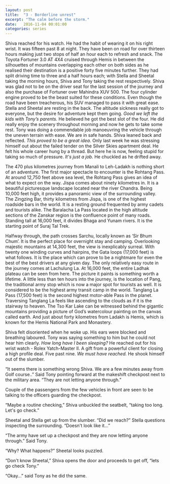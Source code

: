 ```yaml
---
layout: post
title:  "3 - Borderline unrest"
excerpt: "The calm before the storm."
date:   2016-11-04 00:01:00
categories: series
---
```

Shiva reached for his watch. He had the habit of wearing it on his right wrist. It was fifteen past 8 at night. They have been on road for over thirteen hours making just two stops of half an hour each to refresh and snack. The Toyota Fortuner 3.0 AT 4X4 cruised through Hemis in between the silhouettes of mountains overlapping each other on both sides as he realised their destination is a positive forty five minutes further. They had split driving time to three and a half hours each; with Stella and Sheetal taking the morning hours, Shiva and Tony taking the rest respectively. Shiva was glad not to be on the driver seat for the last session of the journey and also the purchase of Fortuner over Mahindra XUV 500. The four cylinder engine proved to be the beast suited for these conditions. Even though the road have been treacherous, his SUV managed to pass it with great ease. Stella and Sheetal are resting in the back. The altitude sickness really got to everyone, but the desire for adventure kept them going. *Good we left the kids with Tony’s parents.* He believed he got the best slot of the four. He did really enjoy the scenery throughout morning and now he gets to take some rest. Tony was doing a commendable job manoeuvring the vehicle through the uneven terrain with ease. We are in safe hands. Shiva leaned back and reflected. *This proved to be a great idea.* Only last week he was stressing himself out about the failed tender on the Silver Skies apartment deal. He felt his whole career hung by a thread. But here he is now, feeling stupid for taking so much of pressure. *It's just a job.* He chuckled as he drifted away.

The 470 plus kilometres journey from Manali to Leh-Ladakh is nothing short of an adventure. The first major spectacle to encounter is the Rohtang Pass. At around 12,750 feet above sea level, the Rohtang Pass gives an idea of what to expect on the way. Jispa comes about ninety kilometres in. It is a beautiful picturesque landscape located near the river Chandra. Being 10,000 feet high, it provides a panoramic view of the surrounding valley. The Zingzing Bar, thirty kilometres from Jispa, is one of the highest roadside bars in the world. It is a resting ground frequented by army cadets and tourists alike. The Baralacha La Pass located in the high altitude sections of the Zanskar region is the confluence point of many roads. Standing tall at 16,000 feet, it divides Bhaga and Yunam rivers. It is the starting point of Suraj Tal Trek.

Halfway through, the path crosses Sarchu, locally known as ‘Sir Bhum Chum’. It is the perfect place for overnight stay and camping. Overlooking majestic mountains at 14,300 feet, the view is inexplicably surreal. With twenty one winding curves and hairpins, the Gata loops (17,000 feet) is what follows. It is the place which can prove to be a nightmare for even the best of the best drivers at any given day. The only relatively easy route in the journey comes at Lachulung La. At 16,000 feet, the entire Ladhak plateau can be seen from here. The picture it paints is something worth a lifetime. A little less than ten hours into the journey, is the location of Pang, the traditional army stop which is now a major spot for tourists as well. It is considered to be the highest army transit camp in the world. Tanglang La Pass (17,500 feet) is the second highest motor-able Pass in the planet. Traversing Tanglang La feels like ascending to the clouds as if it is the stairway to heaven. The Tso Kar Lake can be witnessed behind the gigantic mountains providing a picture of God’s watercolour painting on the canvas called earth. And just about forty kilometres from Ladakh is Hemis, which is known for the Hemis National Park and Monastery.

Shiva felt disoriented when he woke up. His ears were blocked and breathing laboured. Tony was saying something to him but he could not hear him clearly. *How long have I been sleeping?* He reached out for his wrist watch - Rolex Yatch-Master II. A gift from a powerful client for closing a high profile deal. Five past nine. *We must have reached.* He shook himself out of the slumber.

“It seems there is something wrong Shiva. We are a few minutes away from Golf course..” Said Tony pointing forward at the makeshift checkpost next to the military area. “They are not letting anyone through.”

Couple of the passengers from the few vehicles in front are seen to be talking to the officers guarding the checkpost.

“Maybe a routine checking,” Shiva unbuckled the seatbelt, “taking too long. Let's go check.”

Sheetal and Stella get up from the slumber. “Did we reach?” Stella questions inspecting the surrounding. “Doesn't look like it…”

“The army have set up a checkpost and they are now letting anyone through.” Said Tony.

“Why? What happens?” Sheetal looks puzzled.

“Don't know Sheetal,” Shiva opens the door and proceeds to get off, “lets go check Tony.”

“Okay…” said Tony as he did the same.